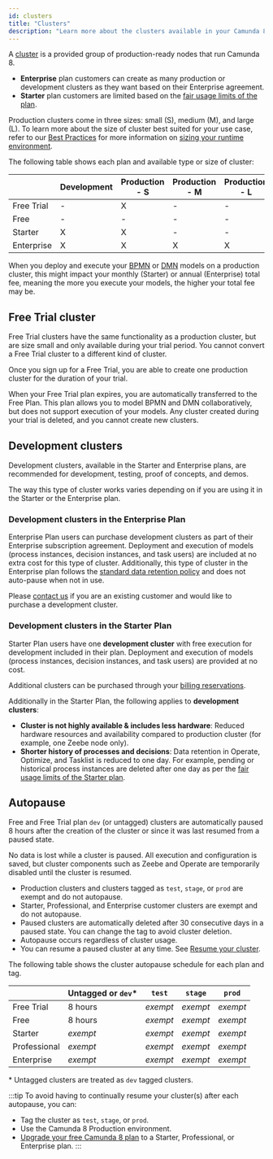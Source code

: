 ```yaml
---
id: clusters
title: "Clusters"
description: "Learn more about the clusters available in your Camunda 8 plan."
---
```


A [cluster](../../guides/create-cluster.md) is a provided group of production-ready nodes that run Camunda 8.

- **Enterprise** plan customers can create as many production or development clusters as they want based on their Enterprise agreement.
- **Starter** plan customers are limited based on the [fair usage limits of the plan](https://camunda.com/legal/fair-usage-limits-for-starter-plan/).

Production clusters come in three sizes: small (S), medium (M), and large (L). To learn more about the size of cluster best suited for your use case, refer to our [Best Practices](/components/best-practices/best-practices-overview.md) for more information on [sizing your runtime environment](/components/best-practices/architecture/sizing-your-environment.md#sizing-your-runtime-environment).

The following table shows each plan and available type or size of cluster:

|            | Development | Production - S | Production - M | Production - L |
| ---------- | ----------- | -------------- | -------------- | -------------- |
| Free Trial | \-          | X              | \-             | \-             |
| Free       | \-          | \-             | \-             | \-             |
| Starter    | X           | X              | \-             | \-             |
| Enterprise | X           | X              | X              | X              |

When you deploy and execute your [BPMN](/components/modeler/bpmn/bpmn.md) or [DMN](/components/modeler/dmn/dmn.md) models on a production cluster, this might impact your monthly (Starter) or annual (Enterprise) total fee, meaning the more you execute your models, the higher your total fee may be.

## Free Trial cluster

Free Trial clusters have the same functionality as a production cluster, but are size small and only available during your trial period. You cannot convert a Free Trial cluster to a different kind of cluster.

Once you sign up for a Free Trial, you are able to create one production cluster for the duration of your trial.

When your Free Trial plan expires, you are automatically transferred to the Free Plan. This plan allows you to model BPMN and DMN collaboratively, but does not support execution of your models. Any cluster created during your trial is deleted, and you cannot create new clusters.

## Development clusters

Development clusters, available in the Starter and Enterprise plans, are recommended for development, testing, proof of concepts, and demos.

The way this type of cluster works varies depending on if you are using it in the Starter or the Enterprise plan.

### Development clusters in the Enterprise Plan

Enterprise Plan users can purchase development clusters as part of their Enterprise subscription agreement. Deployment and execution of models (process instances, decision instances, and task users) are included at no extra cost for this type of cluster. Additionally, this type of cluster in the Enterprise plan follows the [standard data retention policy](/components/concepts/data-retention.md) and does not auto-pause when not in use.

Please [contact us](https://camunda.com/contact/) if you are an existing customer and would like to purchase a development cluster.

### Development clusters in the Starter Plan

Starter Plan users have one **development cluster** with free execution for development included in their plan. Deployment and execution of models (process instances, decision instances, and task users) are provided at no cost.

Additional clusters can be purchased through your [billing reservations](/components/console/manage-plan/update-billing-reservations.md).

Additionally in the Starter Plan, the following applies to **development clusters**:

- **Cluster is not highly available & includes less hardware**: Reduced hardware resources and availability compared to production cluster (for example, one Zeebe node only).
- **Shorter history of processes and decisions**: Data retention in Operate, Optimize, and Tasklist is reduced to one day. For example, pending or historical process instances are deleted after one day as per the [fair usage limits of the Starter plan](https://camunda.com/legal/fair-usage-limits-for-starter-plan/).

## Autopause

Free and Free Trial plan `dev` (or untagged) clusters are automatically paused 8 hours after the creation of the cluster or since it was last resumed from a paused state.

No data is lost while a cluster is paused. All execution and configuration is saved, but cluster components such as Zeebe and Operate are temporarily disabled until the cluster is resumed.

- Production clusters and clusters tagged as `test`, `stage`, or `prod` are exempt and do not autopause.
- Starter, Professional, and Enterprise customer clusters are exempt and do not autopause.
- Paused clusters are automatically deleted after 30 consecutive days in a paused state. You can change the tag to avoid cluster deletion.
- Autopause occurs regardless of cluster usage.
- You can resume a paused cluster at any time. See [Resume your cluster](/components/console/manage-clusters/resume-cluster.md/).

The following table shows the cluster autopause schedule for each plan and tag.

|              | Untagged or `dev`\* | `test`   | `stage`  | `prod`   |
| ------------ | ------------------- | -------- | -------- | -------- |
| Free Trial   | 8 hours             | _exempt_ | _exempt_ | _exempt_ |
| Free         | 8 hours             | _exempt_ | _exempt_ | _exempt_ |
| Starter      | _exempt_            | _exempt_ | _exempt_ | _exempt_ |
| Professional | _exempt_            | _exempt_ | _exempt_ | _exempt_ |
| Enterprise   | _exempt_            | _exempt_ | _exempt_ | _exempt_ |

\* Untagged clusters are treated as `dev` tagged clusters.

:::tip
To avoid having to continually resume your cluster(s) after each autopause, you can:

- Tag the cluster as `test`, `stage`, or `prod`.
- Use the Camunda 8 Production environment.
- [Upgrade your free Camunda 8 plan](https://camunda.com/pricing/) to a Starter, Professional, or Enterprise plan.
  :::
